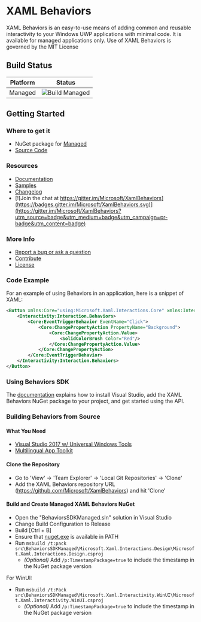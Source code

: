 # XAML Behaviors

XAML Behaviors is an easy-to-use means of adding common and reusable interactivity to your Windows UWP applications with minimal code. It is available for managed applications only. Use of XAML Behaviors is governed by the MIT License

## Build Status

| Platform | Status |
| -------- | ------ |
| Managed | ![Build Managed](https://github.com/microsoft/XamlBehaviors/workflows/Build%20Managed/badge.svg) |

## Getting Started

### Where to get it

- NuGet package for [Managed](https://www.nuget.org/packages/Microsoft.Xaml.Behaviors.Uwp.Managed/)
- [Source Code](https://github.com/Microsoft/XamlBehaviors)

### Resources

- [Documentation](https://github.com/Microsoft/XamlBehaviors/wiki)
- [Samples](/samples)
- [Changelog](https://github.com/Microsoft/XamlBehaviors/wiki/Changelog)
- [![Join the chat at https://gitter.im/Microsoft/XamlBehaviors](https://badges.gitter.im/Microsoft/XamlBehaviors.svg)](https://gitter.im/Microsoft/XamlBehaviors?utm_source=badge&utm_medium=badge&utm_campaign=pr-badge&utm_content=badge)

### More Info

- [Report a bug or ask a question](https://github.com/Microsoft/XamlBehaviors/issues)
- [Contribute](https://github.com/Microsoft/XamlBehaviors/wiki/Contribute-to-XAML-Behaviors)
- [License](http://opensource.org/licenses/MIT)

### Code Example

For an example of using Behaviors in an application, here is a snippet of XAML:

```xml
<Button xmlns:Core="using:Microsoft.Xaml.Interactions.Core" xmlns:Interactivity="using:Microsoft.Xaml.Interactivity">
    <Interactivity:Interaction.Behaviors>
        <Core:EventTriggerBehavior EventName="Click">
            <Core:ChangePropertyAction PropertyName="Background">
                <Core:ChangePropertyAction.Value>
                    <SolidColorBrush Color="Red"/>
                </Core:ChangePropertyAction.Value>
            </Core:ChangePropertyAction>
        </Core:EventTriggerBehavior>
    </Interactivity:Interaction.Behaviors>
</Button>
```

### Using Behaviors SDK

The [documentation](https://github.com/Microsoft/XamlBehaviors/wiki) explains how to install Visual Studio, add the XAML Behaviors NuGet package to your project, and get started using the API.

### Building Behaviors from Source

#### What You Need

- [Visual Studio 2017 w/ Universal Windows Tools](https://visualstudio.microsoft.com/vs/features/universal-windows-platform/)
- [Multilingual App Toolkit](https://developer.microsoft.com/en-us/windows/develop/multilingual-app-toolkit)

#### Clone the Repository

- Go to 'View' -> 'Team Explorer' -> 'Local Git Repositories' -> 'Clone'
- Add the XAML Behaviors repository URL (https://github.com/Microsoft/XamlBehaviors) and hit 'Clone'

#### Build and Create Managed XAML Behaviors NuGet

- Open the "BehaviorsSDKManaged.sln" solution in Visual Studio
- Change Build Configuration to Release
- Build [Ctrl + B]
- Ensure that [nuget.exe](https://learn.microsoft.com/en-us/nuget/install-nuget-client-tools?tabs=windows) is available in PATH
- Run `msbuild /t:pack src\BehaviorsSDKManaged\Microsoft.Xaml.Interactions.Design\Microsoft.Xaml.Interactions.Design.csproj`
  - *(Optional)* Add `/p:TimestampPackage=true` to include the timestamp in the NuGet package version

For WinUI:

- Run `msbuild /t:Pack src\BehaviorsSDKManaged\Microsoft.Xaml.Interactivity.WinUI\Microsoft.Xaml.Interactivity.WinUI.csproj`
  - *(Optional)* Add `/p:TimestampPackage=true` to include the timestamp in the NuGet package version
